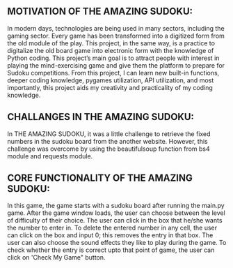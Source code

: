 MOTIVATION OF THE AMAZING SUDOKU:
---------------------------------
In modern days, technologies are being used in many sectors, including the gaming sector. Every game has been transformed into a digitized form from the old module of the play. This project, in the same way, is a practice to digitalize the old board game into electronic form with the knowledge of Python coding. This project’s main goal is to attract people with interest in playing the mind-exercising game and give them the platform to prepare for Sudoku competitions. From this project, I can learn new built-in functions, deeper coding knowledge, pygames utilization, API utilization, and most importantly, this project aids my creativity and practicality of my coding knowledge.

CHALLANGES IN THE AMAZING SUDOKU:
---------------------------------
In THE AMAZING SUDOKU, it was a little challenge to retrieve the fixed numbers in the sudoku board from the another website. However, this challenge was overcome by using the beautifulsoup function from bs4 module and requests module.

CORE FUNCTIONALITY OF THE AMAZING SUDOKU:
-----------------------------------------
In this game, the game starts with a sudoku board after running the main.py game. After the game window loads, the user can choose between the level of difficulty of their choice. The user can click in the box that he/she wants the number to enter in. To delete the entered number in any cell, the user can click on the box and input 0; this removes the entry in that box. The user can also choose the sound effects they like to play during the game. To check whether the entry is correct upto that point of game, the user can click on 'Check My Game" button.

